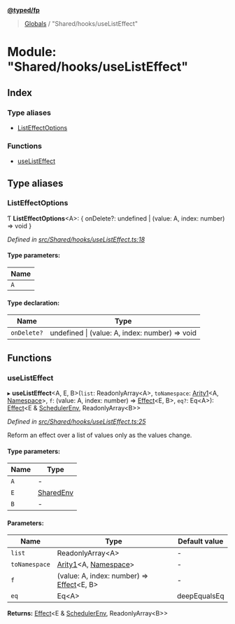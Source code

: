 **[@typed/fp](../README.md)**

> [Globals](../globals.md) / "Shared/hooks/useListEffect"

# Module: "Shared/hooks/useListEffect"

## Index

### Type aliases

* [ListEffectOptions](_shared_hooks_uselisteffect_.md#listeffectoptions)

### Functions

* [useListEffect](_shared_hooks_uselisteffect_.md#uselisteffect)

## Type aliases

### ListEffectOptions

Ƭ  **ListEffectOptions**\<A>: { onDelete?: undefined \| (value: A, index: number) => void  }

*Defined in [src/Shared/hooks/useListEffect.ts:18](https://github.com/TylorS/typed-fp/blob/f129829/src/Shared/hooks/useListEffect.ts#L18)*

#### Type parameters:

Name |
------ |
`A` |

#### Type declaration:

Name | Type |
------ | ------ |
`onDelete?` | undefined \| (value: A, index: number) => void |

## Functions

### useListEffect

▸ **useListEffect**\<A, E, B>(`list`: ReadonlyArray\<A>, `toNamespace`: [Arity1](_common_types_.md#arity1)\<A, [Namespace](_shared_core_model_namespace_.namespace.md)>, `f`: (value: A, index: number) => [Effect](_effect_effect_.effect.md)\<E, B>, `eq?`: Eq\<A>): [Effect](_effect_effect_.effect.md)\<E & [SchedulerEnv](../interfaces/_scheduler_schedulerenv_.schedulerenv.md), ReadonlyArray\<B>>

*Defined in [src/Shared/hooks/useListEffect.ts:25](https://github.com/TylorS/typed-fp/blob/f129829/src/Shared/hooks/useListEffect.ts#L25)*

Reform an effect over a list of values only as the values change.

#### Type parameters:

Name | Type |
------ | ------ |
`A` | - |
`E` | [SharedEnv](../interfaces/_shared_core_services_sharedenv_.sharedenv.md) |
`B` | - |

#### Parameters:

Name | Type | Default value |
------ | ------ | ------ |
`list` | ReadonlyArray\<A> | - |
`toNamespace` | [Arity1](_common_types_.md#arity1)\<A, [Namespace](_shared_core_model_namespace_.namespace.md)> | - |
`f` | (value: A, index: number) => [Effect](_effect_effect_.effect.md)\<E, B> | - |
`eq` | Eq\<A> | deepEqualsEq |

**Returns:** [Effect](_effect_effect_.effect.md)\<E & [SchedulerEnv](../interfaces/_scheduler_schedulerenv_.schedulerenv.md), ReadonlyArray\<B>>
